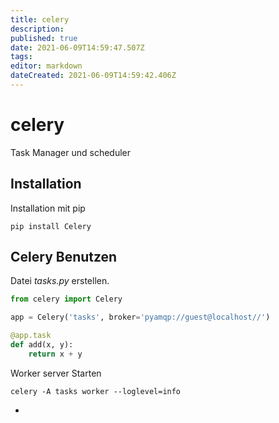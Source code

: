 ```yaml
---
title: celery
description: 
published: true
date: 2021-06-09T14:59:47.507Z
tags: 
editor: markdown
dateCreated: 2021-06-09T14:59:42.406Z
---
```


# celery

Task Manager und scheduler

## Installation

Installation mit pip

`pip install Celery`

## Celery Benutzen

Datei _tasks.py_ erstellen.

```py
from celery import Celery

app = Celery('tasks', broker='pyamqp://guest@localhost//')

@app.task
def add(x, y):
    return x + y
```

Worker server Starten

`celery -A tasks worker --loglevel=info`


* [](http://www.celeryproject.org/)